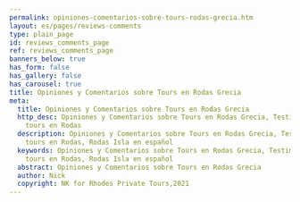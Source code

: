 ```yaml
---
permalink: opiniones-comentarios-sobre-tours-rodas-grecia.htm
layout: es/pages/reviews-comments
type: plain_page
id: reviews_comments_page
ref: reviews_comments_page
banners_below: true
has_form: false
has_gallery: false
has_carousel: true
title: Opiniones y Comentarios sobre Tours en Rodas Grecia
meta:
  title: Opiniones y Comentarios sobre Tours en Rodas Grecia
  http_desc: Opiniones y Comentarios sobre Tours en Rodas Grecia, Testimonios sobre
    tours en Rodas
  description: Opiniones y Comentarios sobre Tours en Rodas Grecia, Testimonios sobre
    tours en Rodas, Rodas Isla en español
  keywords: Opiniones y Comentarios sobre Tours en Rodas Grecia, Testimonios sobre
    tours en Rodas, Rodas Isla en español
  abstract: Opiniones y Comentarios sobre Tours en Rodas Grecia
  author: Nick
  copyright: NK for Rhodes Private Tours,2021
---
```

